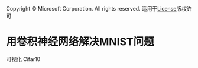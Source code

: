 Copyright © Microsoft Corporation. All rights reserved.
  适用于[License](https：//github.com/Microsoft/ai-edu/blob/master/LICENSE.md)版权许可

# 用卷积神经网络解决MNIST问题

可视化
Cifar10

